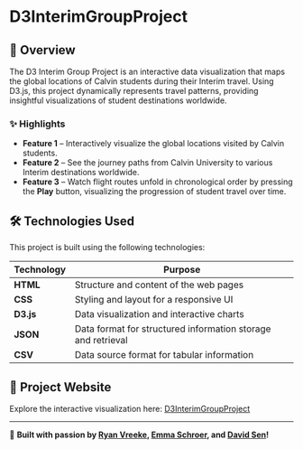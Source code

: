 # D3InterimGroupProject

## 🌟 Overview
The D3 Interim Group Project is an interactive data visualization that maps the global locations of Calvin students during their Interim travel. Using D3.js, this project dynamically represents travel patterns, providing insightful visualizations of student destinations worldwide.

### ✨ Highlights
- **Feature 1** – Interactively visualize the global locations visited by Calvin students.
- **Feature 2** – See the journey paths from Calvin University to various Interim destinations worldwide.
- **Feature 3** – Watch flight routes unfold in chronological order by pressing the **Play** button, visualizing the progression of student travel over time.

## 🛠 Technologies Used
This project is built using the following technologies:

| Technology | Purpose |
|------------|----------|
| **HTML** | Structure and content of the web pages |
| **CSS** | Styling and layout for a responsive UI |
| **D3.js** | Data visualization and interactive charts |
| **JSON** | Data format for structured information storage and retrieval |
| **CSV** | Data source format for tabular information |

## 🔗 Project Website  
Explore the interactive visualization here: [D3InterimGroupProject](https://ryanvreeke.github.io/D3InterimGroupProject/)

---
🚀 **Built with passion by [Ryan Vreeke](https://github.com/RyanVreeke), [Emma Schroer](https://github.com/ees32), and [David Sen](https://github.com/das43)!**
